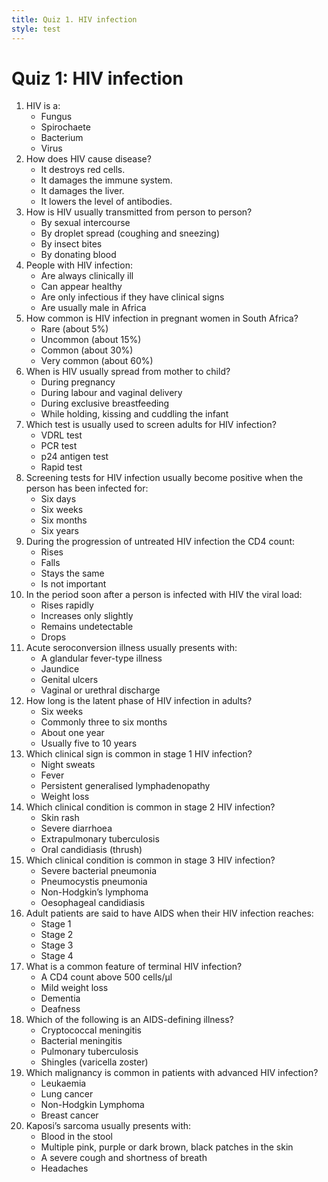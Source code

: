 ```yaml
---
title: Quiz 1. HIV infection
style: test
---
```


# Quiz 1: HIV infection

1.	HIV is a:
	-	Fungus
	-	Spirochaete
	-	Bacterium
	+	Virus
2.	How does HIV cause disease?
	-	It destroys red cells.
	+	It damages the immune system.
	-	It damages the liver.
	-	It lowers the level of antibodies.
3.	How is HIV usually transmitted from person to person?
	+	By sexual intercourse
	-	By droplet spread (coughing and sneezing)
	-	By insect bites
	-	By donating blood
4.	People with HIV infection:
	-	Are always clinically ill
	+	Can appear healthy
	-	Are only infectious if they have clinical signs
	-	Are usually male in Africa
5.	How common is HIV infection in pregnant women in South Africa?
	-	Rare (about 5%)
	-	Uncommon (about 15%)
	+	Common (about 30%)
	-	Very common (about 60%)
6.	When is HIV usually spread from mother to child?
	-	During pregnancy
	+	During labour and vaginal delivery
	-	During exclusive breastfeeding
	-	While holding, kissing and cuddling the infant
7.	Which test is usually used to screen adults for HIV infection?
	-	VDRL test
	-	PCR test
	-	p24 antigen test
	+	Rapid test
8.	Screening tests for HIV infection usually become positive when the person has been infected for:
	-	Six days
	+	Six weeks
	-	Six months
	-	Six years
9.	During the progression of untreated HIV infection the CD4 count:
	-	Rises
	+	Falls
	-	Stays the same
	-	Is not important
10.	In the period soon after a person is infected with HIV the viral load:
	+	Rises rapidly
	-	Increases only slightly
	-	Remains undetectable
	-	Drops
11.	Acute seroconversion illness usually presents with:
	+	A glandular fever-type illness
	-	Jaundice
	-	Genital ulcers
	-	Vaginal or urethral discharge
12.	How long is the latent phase of HIV infection in adults?
	-	Six weeks
	-	Commonly three to six months
	-	About one year
	+	Usually five to 10 years
13.	Which clinical sign is common in stage 1 HIV infection?
	-	Night sweats
	-	Fever
	+	Persistent generalised lymphadenopathy
	-	Weight loss
14.	Which clinical condition is common in stage 2 HIV infection?
	+	Skin rash
	-	Severe diarrhoea
	-	Extrapulmonary tuberculosis
	-	Oral candidiasis (thrush)
15.	Which clinical condition is common in stage 3 HIV infection?
	+	Severe bacterial pneumonia
	-	Pneumocystis pneumonia
	-	Non-Hodgkin’s lymphoma
	-	Oesophageal candidiasis
16.	Adult patients are said to have AIDS when their HIV infection reaches:
	-	Stage 1
	-	Stage 2
	-	Stage 3
	+	Stage 4
17.	What is a common feature of terminal HIV infection?
	-	A CD4 count above 500 cells/µl
	-	Mild weight loss
	+	Dementia
	-	Deafness
18.	Which of the following is an AIDS-defining illness?
	+	Cryptococcal meningitis
	-	Bacterial meningitis
	-	Pulmonary tuberculosis
	-	Shingles (varicella zoster)
19.	Which malignancy is common in patients with advanced HIV infection?
	-	Leukaemia
	-	Lung cancer
	+	Non-Hodgkin Lymphoma
	-	Breast cancer
20.	Kaposi’s sarcoma usually presents with:
	-	Blood in the stool
	+	Multiple pink, purple or dark brown, black patches in the skin
	-	A severe cough and shortness of breath
	-	Headaches

